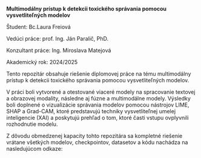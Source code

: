 **Multimodálny prístup k detekcii toxického správania pomocou vysvetliteľných modelov**
 



 
Študent: Bc.Laura Freiová
 
Vedúci práce: prof. Ing. Ján Paralič, PhD.
 
Konzultant práce: Ing. Miroslava Matejová
 
Akademický rok: 2024/2025
 



Tento repozitár obsahuje riešenie diplomovej práce na tému multimodálny prístup k detekcii toxického správania pomocou vysvetliteľných modelov.

V práci boli vytvorené a otestované viaceré modely na spracovanie textovej a obrazovej modality, následne aj fúzne a multimodálne modely. Výsledky boli doplnené o vizualizácie správania modelov pomocou nástrojov LIME, SHAP a Grad-CAM, ktoré predstavujú techniky vysvetliteľnej umelej inteligencie (XAI) a poskytujú prehľad o tom, ktoré časti vstupu ovplyvnili rozhodnutie modelu.

Z dôvodu obmedzenej kapacity tohto repozitára sa kompletné riešenie vrátane všetkých modelov, checkpointov, datasetov a kódu nachádza na nasledujúcom odkaze:
 
